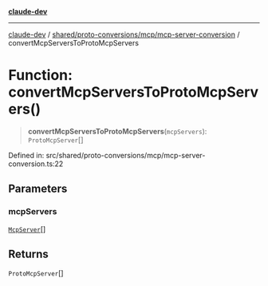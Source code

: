 [**claude-dev**](../../../../../README.md)

***

[claude-dev](../../../../../README.md) / [shared/proto-conversions/mcp/mcp-server-conversion](../README.md) / convertMcpServersToProtoMcpServers

# Function: convertMcpServersToProtoMcpServers()

> **convertMcpServersToProtoMcpServers**(`mcpServers`): `ProtoMcpServer`[]

Defined in: src/shared/proto-conversions/mcp/mcp-server-conversion.ts:22

## Parameters

### mcpServers

[`McpServer`](../../../../mcp/type-aliases/McpServer.md)[]

## Returns

`ProtoMcpServer`[]
